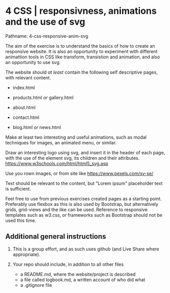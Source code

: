 # 4 CSS | responsivness, animations and the use of svg

Pathname: 4-css-responsive-anim-svg

The aim of the exercise is to understand the basics of how to create an responsive website. It is also an opportunity to experiment with different animattion tools in CSS like transform, transistion and animation, and also an opportunity to use svg.

The website should *at least* contain the following self descriptive pages, with relevant content.

- index.html

- products.html *or* gallery.html

- about.html

- contact.html

- blog.html *or* news.html

Make at least two interesting and useful animations, such as modal techniques for images, an animated menu, or similar.

Draw an interesting logo using svg, and insert it in the header of each page, with the use of the element svg, its children and their attributes. <https://www.w3schools.com/html/html5_svg.asp>

Use you rown images, or from site like <https://www.pexels.com/sv-se/>

Text should be relevant to the content, but "Lorem ipsum" placeholder text is sufficient.

Feel free to use from previous exercises created pages as a starting point. Preferably use flexbox as this is also used by Bootstrap, but alternatively grids, grid-views and the like can be used. Reference to responsive templates such as w3.css, or frameworks such as Bootstrap should not be used this time.

## Additional general instructions

1. This is a group effort, and as such uses github (and Live Share where appropriate).

2. Your repo should include, in addition to all other files
    - a README.md, where the website/project is described
    - a file called logbook.md, a written account of who did what
    - a .gitignore file

